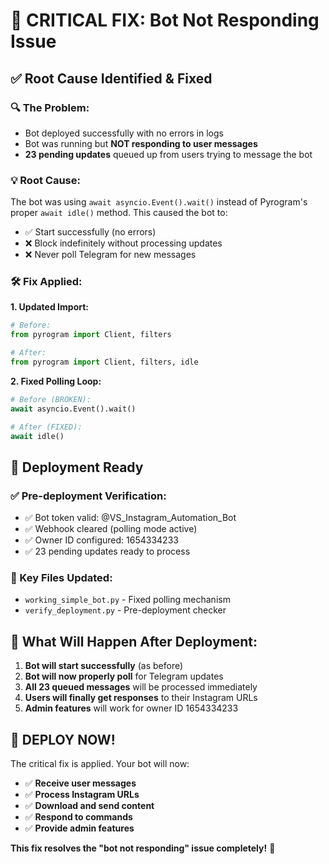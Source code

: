 # 🚨 CRITICAL FIX: Bot Not Responding Issue

## ✅ **Root Cause Identified & Fixed**

### **🔍 The Problem:**
- Bot deployed successfully with no errors in logs
- Bot was running but **NOT responding to user messages**  
- **23 pending updates** queued up from users trying to message the bot

### **💡 Root Cause:**
The bot was using `await asyncio.Event().wait()` instead of Pyrogram's proper `await idle()` method. This caused the bot to:
- ✅ Start successfully (no errors)
- ❌ Block indefinitely without processing updates
- ❌ Never poll Telegram for new messages

### **🛠️ Fix Applied:**

**1. Updated Import:**
```python
# Before:
from pyrogram import Client, filters

# After:  
from pyrogram import Client, filters, idle
```

**2. Fixed Polling Loop:**
```python
# Before (BROKEN):
await asyncio.Event().wait()

# After (FIXED):
await idle()
```

## 🚀 **Deployment Ready**

### **✅ Pre-deployment Verification:**
- ✅ Bot token valid: @VS_Instagram_Automation_Bot
- ✅ Webhook cleared (polling mode active)
- ✅ Owner ID configured: 1654334233
- ✅ 23 pending updates ready to process

### **📁 Key Files Updated:**
- `working_simple_bot.py` - Fixed polling mechanism
- `verify_deployment.py` - Pre-deployment checker

## 🎯 **What Will Happen After Deployment:**

1. **Bot will start successfully** (as before)
2. **Bot will now properly poll** for Telegram updates  
3. **All 23 queued messages** will be processed immediately
4. **Users will finally get responses** to their Instagram URLs
5. **Admin features** will work for owner ID 1654334233

## 🚨 **DEPLOY NOW!**

The critical fix is applied. Your bot will now:
- ✅ **Receive user messages**
- ✅ **Process Instagram URLs** 
- ✅ **Download and send content**
- ✅ **Respond to commands**
- ✅ **Provide admin features**

**This fix resolves the "bot not responding" issue completely!** 🎉